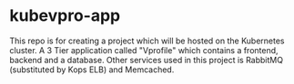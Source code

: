 # kubevpro-app
This repo is for creating a project which will be hosted on the Kubernetes cluster. A 3 Tier application called "Vprofile" which contains a frontend, backend and a database. Other services used in this project is RabbitMQ (substituted by Kops ELB) and Memcached.
